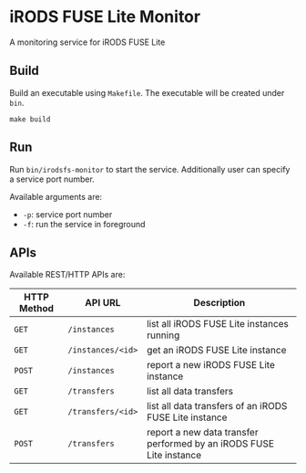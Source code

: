 # iRODS FUSE Lite Monitor
A monitoring service for iRODS FUSE Lite

## Build
Build an executable using `Makefile`. The executable will be created under `bin`.
```shell script
make build
```

## Run
Run `bin/irodsfs-monitor` to start the service. Additionally user can specify a service port number.

Available arguments are:

- `-p`: service port number
- `-f`: run the service in foreground



## APIs
Available REST/HTTP APIs are:

HTTP Method | API URL           | Description
------------|-------------------|-------------------------------------------
`GET`       | `/instances`      | list all iRODS FUSE Lite instances running
`GET`       | `/instances/<id>` | get an iRODS FUSE Lite instance
`POST`      | `/instances`      | report a new iRODS FUSE Lite instance
`GET`       | `/transfers`      | list all data transfers
`GET`       | `/transfers/<id>` | list all data transfers of an iRODS FUSE Lite instance
`POST`      | `/transfers`      | report a new data transfer performed by an iRODS FUSE Lite instance


